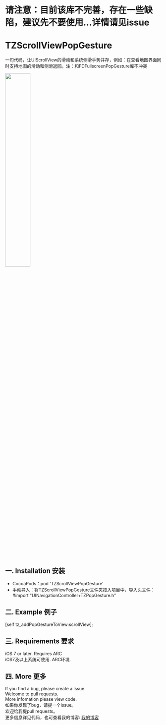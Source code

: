 # 请注意：目前该库不完善，存在一些缺陷，建议先不要使用...详情请见issue

# TZScrollViewPopGesture

一句代码，让UIScrollView的滑动和系统侧滑手势并存，例如：在查看地图界面同时支持地图的滑动和侧滑返回。注：和FDFullscreenPopGesture库不冲突
 
 <img src="http://images2015.cnblogs.com/blog/778485/201610/778485-20161005123148364-545121730.png" width="40%" height="40%">

## 一. Installation 安装

  * CocoaPods：pod 'TZScrollViewPopGesture'
  * 手动导入：将TZScrollViewPopGesture文件夹拽入项目中，导入头文件：#import "UINavigationController+TZPopGesture.h"

## 二. Example 例子

  [self tz_addPopGestureToView:scrollView];

## 三. Requirements 要求

  iOS 7 or later. Requires ARC  
  iOS7及以上系统可使用. ARC环境.

## 四. More 更多 

  If you find a bug, please create a issue.  
  Welcome to pull requests.  
  More infomation please view code.  
  如果你发现了bug，请提一个issue。  
  欢迎给我提pull requests。  
  更多信息详见代码，也可查看我的博客: [我的博客](http://www.cnblogs.com/tanzhenblog/ "半尺尘 - 博客园")
